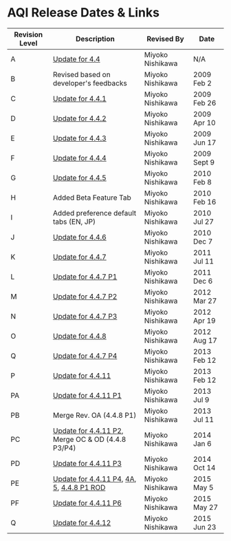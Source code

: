 <!-- TITLE: AQI Release Overview -->
<!-- SUBTITLE: This page summarizes design and development plan of Aquarius iNtutition Edition, for each version to give an overview of the releases. -->

# AQI Release Dates & Links
Revision Level | Description | Revised By | Date
--- | --- | --- | ---
A | [Update for 4.4](/aqi-release-overview/version-4-4) | Miyoko Nishikawa | N/A
B | Revised based on developer's feedbacks | Miyoko Nishikawa | 2009 Feb 2
C | [Update for 4.4.1](/aqi-release-overview/version-4-4-1) | Miyoko Nishikawa | 2009 Feb 26
D | [Update for 4.4.2](/aqi-release-overview/version-4-4-2) | Miyoko Nishikawa | 2009 Apr 10
E | [Update for 4.4.3](/aqi-release-overview/version-4-4-3) | Miyoko Nishikawa | 2009 Jun 17
F | [Update for 4.4.4](/aqi-release-overview/version-4-4-4) | Miyoko Nishikawa | 2009 Sept 9
G | [Update for 4.4.5](/aqi-release-overview/version-4-4-5) | Miyoko Nishikawa | 2010 Feb 8
H | Added Beta Feature Tab | Miyoko Nishikawa | 2010 Feb 16
I | Added preference default tabs (EN, JP) | Miyoko Nishikawa | 2010 Jul 27
J | [Update for 4.4.6](/aqi-release-overview/version-4-4-6) | Miyoko Nishikawa | 2010 Dec 7
K | [Update for 4.4.7](/aqi-release-overview/version-4-4-7) | Miyoko Nishikawa | 2011 Jul 11
L | [Update for 4.4.7 P1](/aqi-release-overview/version-4-4-7/patch-1) | Miyoko Nishikawa | 2011 Dec 6
M | [Update for 4.4.7 P2](/aqi-release-overview/version-4-4-7/patch-2) | Miyoko Nishikawa | 2012 Mar 27
N | [Update for 4.4.7 P3](/aqi-release-overview/version-4-4-7/patch-3) | Miyoko Nishikawa | 2012 Apr 19
O | [Update for 4.4.8](/aqi-release-overview/version-4-4-8) | Miyoko Nishikawa | 2012 Aug 17
Q | [Update for 4.4.7 P4](/aqi-release-overview/version-4-4-7/patch-4) | Miyoko Nishikawa | 2013 Feb 12
P | [Update for 4.4.11](/aqi-release-overview/version-4-4-11) | Miyoko Nishikawa | 2013 Feb 12
PA | [Update for 4.4.11 P1](/aqi-release-overview/version-4-4-11/patch-1) | Miyoko Nishikawa | 2013 Jul 9
PB | Merge Rev. OA (4.4.8 P1) | Miyoko Nishikawa | 2013 Jul 11
PC | [Update for 4.4.11 P2](/aqi-release-overview/version-4-4-11/patch-2), Merge OC & OD (4.4.8 P3/P4) | Miyoko Nishikawa | 2014 Jan 6
PD | [Update for 4.4.11 P3](/aqi-release-overview/version-4-4-11/patch-3-interact-1-0) | Miyoko Nishikawa | 2014 Oct 14
PE | [Update for 4.4.11 P4](/aqi-release-overview/version-4-4-11/patch-4-interact-1-1), [4A](/aqi-release-overview/version-4-4-11/patch-4-a-interact-1-1), [5](/aqi-release-overview/version-4-4-11/patch-5-interact-1-2), [4.4.8 P1 ROD](/aqi-release-overview/version-4-4-8/patch-1-rod) | Miyoko Nishikawa | 2015 May 5
PF | [Update for 4.4.11 P6](/aqi-release-overview/version-4-4-11/patch-6-interact-1-3) | Miyoko Nishikawa | 2015 May 27
Q | [Update for 4.4.12](/aqi-release-overview/version-4-4-12) | Miyoko Nishikawa | 2015 Jun 23

